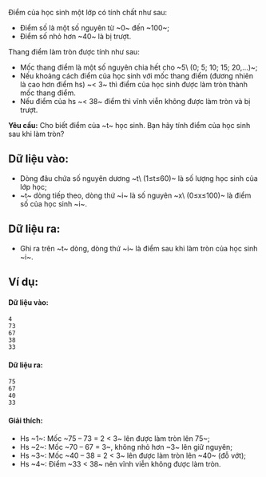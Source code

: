 Điểm của học sinh một lớp có tính chất như sau:
- Điểm số là một số nguyên từ ~0~ đến ~100~;
- Điểm số nhỏ hơn ~40~ là bị trượt.

Thang điểm làm tròn được tính như sau:
- Mốc thang điểm là một số nguyên chia hết cho ~5\ (0; 5; 10; 15; 20,…)~;
- Nếu khoảng cách điểm của học sinh với mốc thang điểm (đương nhiên là cao hơn điểm hs) ~< 3~ thì điểm của học sinh được làm tròn thành mốc thang điểm.
- Nếu điểm của hs ~< 38~ điểm thì vĩnh viễn không được làm tròn và bị trượt.

**Yêu cầu:** Cho biết điểm của ~t~ học sinh. Bạn hãy tính điểm của học sinh sau khi làm tròn?

## Dữ liệu vào:
- Dòng đâu chứa số nguyên dương ~t\ (1≤t≤60)~ là số lượng học sinh của lớp học;
- ~t~ dòng tiếp theo, dòng thứ ~i~ là số nguyên ~x\ (0≤x≤100)~ là điểm số của học sinh ~i~.

## Dữ liệu ra:
- Ghi ra trên ~t~ dòng, dòng thứ ~i~ là điểm sau khi làm tròn của học sinh ~i~.

## Ví dụ:
#### Dữ liệu vào:
```
4
73
67
38
33
```

#### Dữ liệu ra:
```
75
67
40
33
```

#### Giải thích:
- Hs ~1~: Mốc ~75 – 73 = 2 < 3~ lên được làm tròn lên 75~;
- Hs ~2~: Mốc ~70 – 67 = 3~, không nhỏ hơn ~3~ lên giữ nguyên;
- Hs ~3~: Mốc ~40 – 38 = 2 < 3~ lên được làm tròn lên ~40~ (đỗ vớt);
- Hs ~4~: Điểm ~33 < 38~ nên vĩnh viễn không được làm tròn.